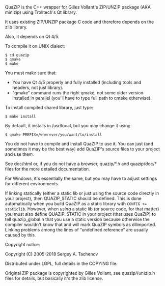 QuaZIP is the C++ wrapper for Gilles Vollant's ZIP/UNZIP package
(AKA minizip) using Trolltech's Qt library.

It uses existing ZIP/UNZIP package C code and therefore depends on
the zlib library.

Also, it depends on Qt 4/5.

To compile it on UNIX dialect:

```
$ cd quazip
$ qmake
$ make
```

You must make sure that:
* You have Qt 4/5 properly and fully installed (including tools and
  headers, not just library).
* "qmake" command runs the right qmake, not some older version installed in parallel
  (you'll have to type full path to qmake otherwise).

To install compiled shared library, just type:

```
$ make install
```

By default, it installs in /usr/local, but you may change it using

```
$ qmake PREFIX=/wherever/you/want/to/install
```

You do not have to compile and install QuaZIP to use it. You can just
(and sometimes it may be the best way) add QuaZIP's source files to your
project and use them.

See doc/html or, if you do not have a browser, quazip/\*.h and
quazip/doc/\* files for the more detailed documentation.

For Windows, it's essentially the same, but you may have to adjust
settings for different environments.

If linking statically (either a static lib or just using the source code
directly in your project), then QUAZIP_STATIC should be defined. This is
done automatically when you build QuaZIP as a static library with `CONFIG += staticlib`. However,
when _using_ a static lib (or source code, for that matter) you must
also define QUAZIP_STATIC in your project (that uses QuaZIP) to tell
quazip_global.h that you use a static version because otherwise the
compiler wouldn't know that and will mark QuaZIP symbols as dllimported.
Linking problems among the lines of “undefined reference” are usually
caused by this.

Copyright notice:

Copyright (C) 2005-2018 Sergey A. Tachenov

Distributed under LGPL, full details in the COPYING file.

Original ZIP package is copyrighted by Gilles Vollant, see
quazip/(un)zip.h files for details, but basically it's the zlib license.
